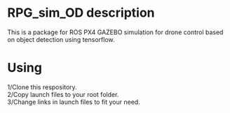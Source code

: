 # RPG_sim_OD description
This is  a package for ROS PX4 GAZEBO simulation for drone control based on object detection using tensorflow.  
# Using
1/Clone this respository.    
2/Copy launch files to your root folder.  
3/Change links in launch files to fit your need.  
